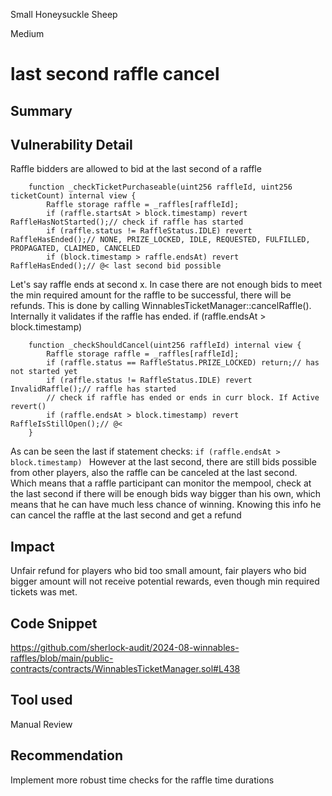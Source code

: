 Small Honeysuckle Sheep

Medium

# last second raffle cancel

## Summary

## Vulnerability Detail
Raffle bidders are allowed to bid at the last second of a raffle

```solidity
    function _checkTicketPurchaseable(uint256 raffleId, uint256 ticketCount) internal view {
        Raffle storage raffle = _raffles[raffleId];
        if (raffle.startsAt > block.timestamp) revert RaffleHasNotStarted();// check if raffle has started
        if (raffle.status != RaffleStatus.IDLE) revert RaffleHasEnded();// NONE, PRIZE_LOCKED, IDLE, REQUESTED, FULFILLED, PROPAGATED, CLAIMED, CANCELED
        if (block.timestamp > raffle.endsAt) revert RaffleHasEnded();// @< last second bid possible
```
Let's say raffle ends at second x. In case there are not enough bids to meet the min required amount for the raffle to be successful, there will be refunds. This is done by calling WinnablesTicketManager::cancelRaffle(). Internally it validates if the raffle has ended.
if (raffle.endsAt > block.timestamp) 
```solidity
    function _checkShouldCancel(uint256 raffleId) internal view {
        Raffle storage raffle = _raffles[raffleId];
        if (raffle.status == RaffleStatus.PRIZE_LOCKED) return;// has not started yet
        if (raffle.status != RaffleStatus.IDLE) revert InvalidRaffle();// raffle has started
        // check if raffle has ended or ends in curr block. If Active revert()
        if (raffle.endsAt > block.timestamp) revert RaffleIsStillOpen();// @<
    }
```
As can be seen the last if statement checks:
`if (raffle.endsAt > block.timestamp) `
However at the last second, there are still bids possible from other players, also the raffle can be canceled at the last second. Which means that a raffle participant can monitor the mempool, check at the last second if there will be enough bids way bigger than his own, which means that he can have much less chance of winning. Knowing this info he can cancel the raffle at the last second and get a refund

## Impact
Unfair refund for players who bid too small amount, fair players who bid bigger amount will not receive potential rewards, even though min required tickets was met.
## Code Snippet
https://github.com/sherlock-audit/2024-08-winnables-raffles/blob/main/public-contracts/contracts/WinnablesTicketManager.sol#L438
## Tool used

Manual Review

## Recommendation
Implement more robust time checks for the raffle time durations